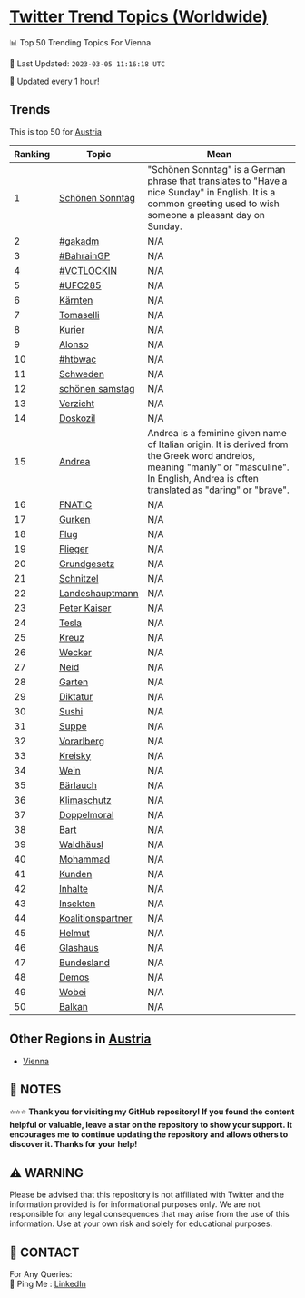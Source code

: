 [Twitter Trend Topics (Worldwide)](https://github.com/ErcinDedeoglu/Twitter-Trend-Topics)
==========


📊 Top 50 Trending Topics For Vienna

📆 Last Updated: `2023-03-05 11:16:18 UTC`

🔧 Updated every 1 hour!


## Trends

This is top 50 for [Austria](</Austria>)

| Ranking | Topic | Mean |
| ------- | ------------ | ------------ |
| 1 | [Schönen Sonntag](http://twitter.com/search?q=Sch%c3%b6nen+Sonntag) | "Schönen Sonntag" is a German phrase that translates to "Have a nice Sunday" in English. It is a common greeting used to wish someone a pleasant day on Sunday. |
| 2 | [#gakadm](http://twitter.com/search?q=%23gakadm) | N/A |
| 3 | [#BahrainGP](http://twitter.com/search?q=%23BahrainGP) | N/A |
| 4 | [#VCTLOCKIN](http://twitter.com/search?q=%23VCTLOCKIN) | N/A |
| 5 | [#UFC285](http://twitter.com/search?q=%23UFC285) | N/A |
| 6 | [Kärnten](http://twitter.com/search?q=K%c3%a4rnten) | N/A |
| 7 | [Tomaselli](http://twitter.com/search?q=Tomaselli) | N/A |
| 8 | [Kurier](http://twitter.com/search?q=Kurier) | N/A |
| 9 | [Alonso](http://twitter.com/search?q=Alonso) | N/A |
| 10 | [#htbwac](http://twitter.com/search?q=%23htbwac) | N/A |
| 11 | [Schweden](http://twitter.com/search?q=Schweden) | N/A |
| 12 | [schönen samstag](http://twitter.com/search?q=sch%c3%b6nen+samstag) | N/A |
| 13 | [Verzicht](http://twitter.com/search?q=Verzicht) | N/A |
| 14 | [Doskozil](http://twitter.com/search?q=Doskozil) | N/A |
| 15 | [Andrea](http://twitter.com/search?q=Andrea) | Andrea is a feminine given name of Italian origin. It is derived from the Greek word andreios, meaning "manly" or "masculine". In English, Andrea is often translated as "daring" or "brave". |
| 16 | [FNATIC](http://twitter.com/search?q=FNATIC) | N/A |
| 17 | [Gurken](http://twitter.com/search?q=Gurken) | N/A |
| 18 | [Flug](http://twitter.com/search?q=Flug) | N/A |
| 19 | [Flieger](http://twitter.com/search?q=Flieger) | N/A |
| 20 | [Grundgesetz](http://twitter.com/search?q=Grundgesetz) | N/A |
| 21 | [Schnitzel](http://twitter.com/search?q=Schnitzel) | N/A |
| 22 | [Landeshauptmann](http://twitter.com/search?q=Landeshauptmann) | N/A |
| 23 | [Peter Kaiser](http://twitter.com/search?q=Peter+Kaiser) | N/A |
| 24 | [Tesla](http://twitter.com/search?q=Tesla) | N/A |
| 25 | [Kreuz](http://twitter.com/search?q=Kreuz) | N/A |
| 26 | [Wecker](http://twitter.com/search?q=Wecker) | N/A |
| 27 | [Neid](http://twitter.com/search?q=Neid) | N/A |
| 28 | [Garten](http://twitter.com/search?q=Garten) | N/A |
| 29 | [Diktatur](http://twitter.com/search?q=Diktatur) | N/A |
| 30 | [Sushi](http://twitter.com/search?q=Sushi) | N/A |
| 31 | [Suppe](http://twitter.com/search?q=Suppe) | N/A |
| 32 | [Vorarlberg](http://twitter.com/search?q=Vorarlberg) | N/A |
| 33 | [Kreisky](http://twitter.com/search?q=Kreisky) | N/A |
| 34 | [Wein](http://twitter.com/search?q=Wein) | N/A |
| 35 | [Bärlauch](http://twitter.com/search?q=B%c3%a4rlauch) | N/A |
| 36 | [Klimaschutz](http://twitter.com/search?q=Klimaschutz) | N/A |
| 37 | [Doppelmoral](http://twitter.com/search?q=Doppelmoral) | N/A |
| 38 | [Bart](http://twitter.com/search?q=Bart) | N/A |
| 39 | [Waldhäusl](http://twitter.com/search?q=Waldh%c3%a4usl) | N/A |
| 40 | [Mohammad](http://twitter.com/search?q=Mohammad) | N/A |
| 41 | [Kunden](http://twitter.com/search?q=Kunden) | N/A |
| 42 | [Inhalte](http://twitter.com/search?q=Inhalte) | N/A |
| 43 | [Insekten](http://twitter.com/search?q=Insekten) | N/A |
| 44 | [Koalitionspartner](http://twitter.com/search?q=Koalitionspartner) | N/A |
| 45 | [Helmut](http://twitter.com/search?q=Helmut) | N/A |
| 46 | [Glashaus](http://twitter.com/search?q=Glashaus) | N/A |
| 47 | [Bundesland](http://twitter.com/search?q=Bundesland) | N/A |
| 48 | [Demos](http://twitter.com/search?q=Demos) | N/A |
| 49 | [Wobei](http://twitter.com/search?q=Wobei) | N/A |
| 50 | [Balkan](http://twitter.com/search?q=Balkan) | N/A |



## Other Regions in [Austria](</Austria>)

* [Vienna](</Austria/Vienna.md>)



## 📝 NOTES

⭐⭐⭐ **Thank you for visiting my GitHub repository! If you found the content helpful or valuable, leave a star on the repository to show your support. It encourages me to continue updating the repository and allows others to discover it. Thanks for your help!**


## ⚠️ WARNING

Please be advised that this repository is not affiliated with Twitter and the information provided is for informational purposes only. We are not responsible for any legal consequences that may arise from the use of this information. Use at your own risk and solely for educational purposes.


## 📨 CONTACT

 For Any Queries:  
            🏓 Ping Me : [LinkedIn](https://www.linkedin.com/in/ercindedeoglu/)
